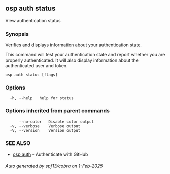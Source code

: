 ## osp auth status

View authentication status

### Synopsis

Verifies and displays information about your authentication state.

This command will test your authentication state and report whether you are properly
authenticated. It will also display information about the authenticated user and token.


```
osp auth status [flags]
```

### Options

```
  -h, --help   help for status
```

### Options inherited from parent commands

```
      --no-color   Disable color output
  -v, --verbose    Verbose output
  -V, --version    Version output
```

### SEE ALSO

* [osp auth](osp_auth.md)	 - Authenticate with GitHub

###### Auto generated by spf13/cobra on 1-Feb-2025
